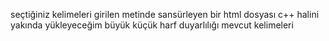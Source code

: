 seçtiğiniz kelimeleri girilen metinde sansürleyen bir html dosyası
c++ halini yakında yükleyeceğim
büyük küçük harf duyarlılığı mevcut
kelimeleri <script> tagındaki wordlist dizisine yazın
